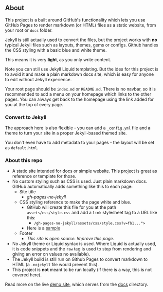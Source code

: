## **About**

This project is a built around GitHub's functionality which lets you use GitHub Pages to render markdown (or HTML) files as a static website, from your root or `docs` folder.

Jekyll is still actually used to convert the files, but the project works with **no** typical Jekyll files such as layouts, themes, gems or configs. Github handles the CSS styling with a basic blue and white theme.

This means it is very **light**, as you only write content.

Note you can still use Jekyll Liquid templating. But the idea for this project is to avoid it and make a plain markdown docs site, which is easy for anyone to edit without Jekyll experience.

Your root page should be `index.md` or `README.md`. There is no navbar, so it is recommended to add a menu on your homepage which links to the other pages. You can always get back to the homepage using the link added for you at the top of every page.


### Convert to Jekyll

The approach here is also flexible - you can add a `_config.yml` file and a theme to turn your site in a proper Jekyll-based themed site.

You don't even have to add metadata to your pages - the layout will be set as `default.html`.




### About this repo

<!-- TODO move to docs -->

- A static site intended for docs or simple website. This project is great as reference or template for those.
- No custom styling such as CSS is used. Just plain markdown docs. GitHub automatically adds something like this to each page:
    - Site title
        - _gh-pages-no-jekyll_
    - CSS styling reference to make the page white and blue.
        - GitHub will create this file for you at the path `assets/css/style.css` and add a `link` stylesheet tag to a URL like this:
            - `/gh-pages-no-jekyll/assets/css/style.css?v=fb1...">`
        - Here is a [sample](https://michaelcurrin.github.io/gh-pages-no-jekyll/assets/css/style.css)
    - Footer
        - _This site is open source. Improve this page._
- No Jekyll theme or Liquid syntax is used. Where Liquid is actually used, it is code snippets and the `raw` tag is used to stop from rendering and giving an error on values no available).
- The Jekyll build is still run on Github Pages to convert markdown to HTML (a `.nojekyll` file would prevent this).
- This project is **not** meant to be run locally (if there is a way, this is not covered here).

Read more on the live [demo site](https://michaelcurrin.github.io/gh-pages-no-jekyll/), which serves from the [docs](/docs/) directory.
